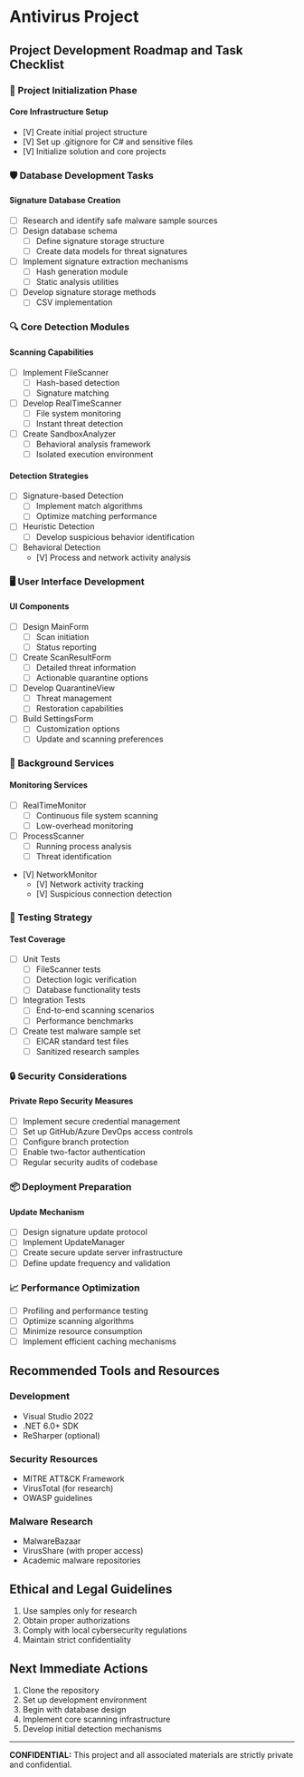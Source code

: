 # Antivirus Project

## Project Development Roadmap and Task Checklist

### 🚀 Project Initialization Phase

#### Core Infrastructure Setup
- [V] Create initial project structure
- [V] Set up .gitignore for C# and sensitive files
- [V] Initialize solution and core projects

### 🛡️ Database Development Tasks

#### Signature Database Creation
- [ ] Research and identify safe malware sample sources
- [ ] Design database schema
  - [ ] Define signature storage structure
  - [ ] Create data models for threat signatures
- [ ] Implement signature extraction mechanisms
  - [ ] Hash generation module
  - [ ] Static analysis utilities
- [ ] Develop signature storage methods
  - [ ] CSV implementation
### 🔍 Core Detection Modules

#### Scanning Capabilities
- [ ] Implement FileScanner
  - [ ] Hash-based detection
  - [ ] Signature matching
- [ ] Develop RealTimeScanner
  - [ ] File system monitoring
  - [ ] Instant threat detection
- [ ] Create SandboxAnalyzer
  - [ ] Behavioral analysis framework
  - [ ] Isolated execution environment

#### Detection Strategies
- [ ] Signature-based Detection
  - [ ] Implement match algorithms
  - [ ] Optimize matching performance
- [ ] Heuristic Detection
  - [ ] Develop suspicious behavior identification
- [ ] Behavioral Detection
  - [V] Process and network activity analysis

### 🖥️ User Interface Development

#### UI Components
- [ ] Design MainForm
  - [ ] Scan initiation
  - [ ] Status reporting
- [ ] Create ScanResultForm
  - [ ] Detailed threat information
  - [ ] Actionable quarantine options
- [ ] Develop QuarantineView
  - [ ] Threat management
  - [ ] Restoration capabilities
- [ ] Build SettingsForm
  - [ ] Customization options
  - [ ] Update and scanning preferences

### 🔄 Background Services

#### Monitoring Services
- [ ] RealTimeMonitor
  - [ ] Continuous file system scanning
  - [ ] Low-overhead monitoring
- [ ] ProcessScanner
  - [ ] Running process analysis
  - [ ] Threat identification
- [V] NetworkMonitor
  - [V] Network activity tracking
  - [V] Suspicious connection detection

### 🧪 Testing Strategy

#### Test Coverage
- [ ] Unit Tests
  - [ ] FileScanner tests
  - [ ] Detection logic verification
  - [ ] Database functionality tests
- [ ] Integration Tests
  - [ ] End-to-end scanning scenarios
  - [ ] Performance benchmarks
- [ ] Create test malware sample set
  - [ ] EICAR standard test files
  - [ ] Sanitized research samples

### 🔒 Security Considerations

#### Private Repo Security Measures
- [ ] Implement secure credential management
- [ ] Set up GitHub/Azure DevOps access controls
- [ ] Configure branch protection
- [ ] Enable two-factor authentication
- [ ] Regular security audits of codebase

### 📦 Deployment Preparation

#### Update Mechanism
- [ ] Design signature update protocol
- [ ] Implement UpdateManager
- [ ] Create secure update server infrastructure
- [ ] Define update frequency and validation

### 📈 Performance Optimization

- [ ] Profiling and performance testing
- [ ] Optimize scanning algorithms
- [ ] Minimize resource consumption
- [ ] Implement efficient caching mechanisms

## Recommended Tools and Resources

### Development
- Visual Studio 2022
- .NET 6.0+ SDK
- ReSharper (optional)

### Security Resources
- MITRE ATT&CK Framework
- VirusTotal (for research)
- OWASP guidelines

### Malware Research
- MalwareBazaar
- VirusShare (with proper access)
- Academic malware repositories

## Ethical and Legal Guidelines

1. Use samples only for research
2. Obtain proper authorizations
3. Comply with local cybersecurity regulations
4. Maintain strict confidentiality

## Next Immediate Actions

1. Clone the repository
2. Set up development environment
3. Begin with database design
4. Implement core scanning infrastructure
5. Develop initial detection mechanisms

---

**CONFIDENTIAL:** This project and all associated materials are strictly private and confidential.
